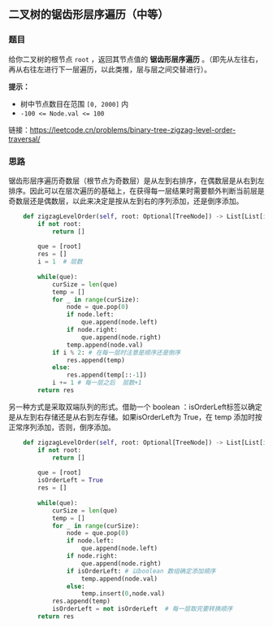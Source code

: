 ## 二叉树的锯齿形层序遍历（中等）

### 题目

给你二叉树的根节点 `root` ，返回其节点值的 **锯齿形层序遍历** 。（即先从左往右，再从右往左进行下一层遍历，以此类推，层与层之间交替进行）。

**提示：**

- 树中节点数目在范围 `[0, 2000]` 内
- `-100 <= Node.val <= 100`

链接：https://leetcode.cn/problems/binary-tree-zigzag-level-order-traversal/

### 思路

锯齿形层序遍历奇数层（根节点为奇数层）是从左到右排序，在偶数层是从右到左排序。因此可以在层次遍历的基础上，在获得每一层结果时需要额外判断当前层是奇数层还是偶数层，以此来决定是按从左到右的序列添加，还是倒序添加。

```python
    def zigzagLevelOrder(self, root: Optional[TreeNode]) -> List[List[int]]:
        if not root:
            return []
        
        que = [root]
        res = []
        i = 1  # 层数
        
        while(que):
            curSize = len(que)
            temp = []
            for _ in range(curSize):
                node = que.pop(0)
                if node.left:
                    que.append(node.left)
                if node.right:
                    que.append(node.right)
                temp.append(node.val)
            if i % 2: # 在每一层时注意是顺序还是倒序
                res.append(temp)  
            else:
                res.append(temp[::-1])
            i += 1 # 每一层之后  层数+1
        return res
```

另一种方式是采取双端队列的形式。借助一个 boolean ：isOrderLeft标签以确定是从左到右存储还是从右到左存储。如果isOrderLeft为 True，在 temp 添加时按正常序列添加，否则，倒序添加。

```python
    def zigzagLevelOrder(self, root: Optional[TreeNode]) -> List[List[int]]:
        if not root:
            return []
        
        que = [root]
        isOrderLeft = True
        res = []
        
        while(que):
            curSize = len(que)
            temp = []
            for _ in range(curSize):
                node = que.pop(0)
                if node.left:
                    que.append(node.left)
                if node.right:
                    que.append(node.right)
                if isOrderLeft: # 以boolean 数组确定添加顺序
                    temp.append(node.val)
                else:
                    temp.insert(0,node.val)
            res.append(temp) 
            isOrderLeft = not isOrderLeft  # 每一层取完要转换顺序
        return res 
```

